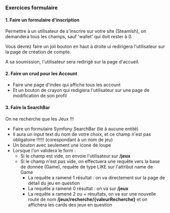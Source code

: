 
### Exercices formulaire

#### 1. Faire un formulaire d'inscription

Permettre à un utilisateur de s'inscrire sur votre site (SteamIsh), on demandera tous les champs, sauf 'wallet' qui doit rester à 0.

Vous devrez faire un joli bouton en haut à droite ui redirigera l'utilisateur sur la page de création de compte.

A sa soumission, l'utilisateur sera redirigé sur la page d'accueil.

#### 2. Faire un crud pour les Account

- Faire une page d'index qui affiche tous les account
- Et un bouton de crayon qui redigiera l'utilisateur sur une page de modification de son profil

#### 3. Faire la SearchBar

On ne recherche que les Jeux !!!

- Faire un formulaire Symfony SearchBar (lié à aucune entité)
- Il aura un input text du nom de votre choix, et ce champ n'est pas obligatoire !!!!!! (corespondant à un nom de jeu)
- Un bouton avec seulement une icone de loupe
- Lorsque l'on validera le form :
  - Si le champ est vide, on envoie l'utilisateur sur **/jeux**
  - Si le champ n'est pas vide, on effectuera une requête vers la base de donnée (Game), requête de type LIKE sur l'attribut name de Game
    - La requête a ramené 1 résultat : on va directement sur la page de détail du jeu en question
    - La requête a ramené 0 résultat : on va sur **/jeux**
    - La requête a ramené 2 ou + résultats, on va sur une nouvelle route de nom **/jeux/recherche/{valeurRecherche}** et on affichera les cards des jeux en question
